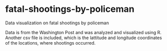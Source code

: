 # fatal-shootings-by-policeman
Data visualization on fatal shootings by policeman

Data is from the Washington Post and was analyzed and visualized using R.
Another csv file is included, which is the lattitude and longitude coordinates of the locations, where shootings occurred.
